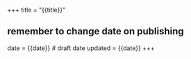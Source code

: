 +++
title = "{{title}}"
## remember to change date on publishing
date = {{date}} # draft date
updated = {{date}}
+++

